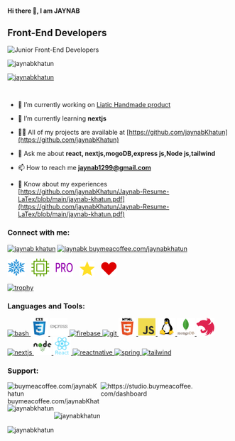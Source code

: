 #### Hi there 👋, I am JAYNAB
## Front-End Developers
![Junior Front-End Developers](https://scontent.fdac5-1.fna.fbcdn.net/v/t39.30808-6/449290161_1689507971455805_6680090094003467801_n.jpg?_nc_cat=101&ccb=1-7&_nc_sid=127cfc&_nc_eui2=AeGEAt8K0tuLSbDCeoAdehynww_7uNwdQC_DD_u43B1AL2NzRv5wPKmKiF8dbIVasubi5EWsVaPn96TYsPmeXY4l&_nc_ohc=3HqKmAmyQS8Q7kNvgELSNUD&_nc_ht=scontent.fdac5-1.fna&oh=00_AYBOiGecCaAidt0H5oxMUiJ4oXx5jOR6hQjsKNv3cSkSoQ&oe=66824106)


<p align="left"> <img src="https://komarev.com/ghpvc/?username=jaynabkhatun&label=Profile%20views&color=0e75b6&style=flat" alt="jaynabkhatun" /> </p>

<p align="left"> <a href="https://github.com/ryo-ma/github-profile-trophy"><img src="https://github-profile-trophy.vercel.app/?username=jaynabkhatun" alt="jaynabkhatun" /></a> </p>

<p align="left"> <a href="https://twitter.com/" target="blank"><img src="https://img.shields.io/twitter/follow/?logo=twitter&style=for-the-badge" alt="" /></a> </p>

- 🔭 I’m currently working on [Liatic Handmade product](https://github.com/jaynabKhatun/handmade-craft-store-client-side)

- 🌱 I’m currently learning **nextjs**

- 👨‍💻 All of my projects are available at [https://github.com/jaynabKhatun](https://github.com/jaynabKhatun)

- 💬 Ask me about **react, nextjs,mogoDB,express js,Node js,tailwind**

- 📫 How to reach me **jaynab1299@gmail.com**

- 📄 Know about my experiences [https://github.com/jaynabKhatun/Jaynab-Resume-LaTex/blob/main/jaynab-khatun.pdf](https://github.com/jaynabKhatun/Jaynab-Resume-LaTex/blob/main/jaynab-khatun.pdf)

<h3 align="left">Connect with me:</h3>
<p align="left">
<a href="https://linkedin.com/in/jaynab khatun" target="blank"><img align="center" src="https://raw.githubusercontent.com/rahuldkjain/github-profile-readme-generator/master/src/images/icons/Social/linked-in-alt.svg" alt="jaynab khatun" height="30" width="40" /></a>
<a href="https://fb.com/jaynabKhatun1299" target="blank"><img align="center" src="https://raw.githubusercontent.com/rahuldkjain/github-profile-readme-generator/master/src/images/icons/Social/facebook.svg" alt="jaynabk buymeacoffee.com/jaynabkhatun" height="30" width="40" /></a>
</p>

<a href='https://archiveprogram.github.com/'><img src='https://raw.githubusercontent.com/acervenky/animated-github-badges/master/assets/acbadge.gif' width='40' height='40'></a> <a href='https://docs.github.com/en/developers'><img src='https://raw.githubusercontent.com/acervenky/animated-github-badges/master/assets/devbadge.gif' width='40' height='40'></a> <a href='https://github.com/pricing'><img src='https://raw.githubusercontent.com/acervenky/animated-github-badges/master/assets/pro.gif' width='40' height='40'></a> <a href='https://stars.github.com/'><img src='https://raw.githubusercontent.com/acervenky/animated-github-badges/master/assets/starbadge.gif' width='35' height='35'></a> <a href='https://docs.github.com/en/github/supporting-the-open-source-community-with-github-sponsors'><img src='https://raw.githubusercontent.com/acervenky/animated-github-badges/master/assets/sponsorbadge.gif' width='35' height='35'></a> 

[![trophy](https://github-profile-trophy.vercel.app/?username=jaynabKhatun)](https://github.com/ryo-ma/github-profile-trophy)
<h3 align="left">Languages and Tools:</h3>
<p align="left"> <a href="https://www.gnu.org/software/bash/" target="_blank" rel="noreferrer"> <img src="https://www.vectorlogo.zone/logos/gnu_bash/gnu_bash-icon.svg" alt="bash" width="40" height="40"/> </a> <a href="https://www.w3schools.com/css/" target="_blank" rel="noreferrer"> <img src="https://raw.githubusercontent.com/devicons/devicon/master/icons/css3/css3-original-wordmark.svg" alt="css3" width="40" height="40"/> </a> <a href="https://expressjs.com" target="_blank" rel="noreferrer"> <img src="https://raw.githubusercontent.com/devicons/devicon/master/icons/express/express-original-wordmark.svg" alt="express" width="40" height="40"/> </a> <a href="https://firebase.google.com/" target="_blank" rel="noreferrer"> <img src="https://www.vectorlogo.zone/logos/firebase/firebase-icon.svg" alt="firebase" width="40" height="40"/> </a> <a href="https://git-scm.com/" target="_blank" rel="noreferrer"> <img src="https://www.vectorlogo.zone/logos/git-scm/git-scm-icon.svg" alt="git" width="40" height="40"/> </a> <a href="https://www.w3.org/html/" target="_blank" rel="noreferrer"> <img src="https://raw.githubusercontent.com/devicons/devicon/master/icons/html5/html5-original-wordmark.svg" alt="html5" width="40" height="40"/> </a> <a href="https://developer.mozilla.org/en-US/docs/Web/JavaScript" target="_blank" rel="noreferrer"> <img src="https://raw.githubusercontent.com/devicons/devicon/master/icons/javascript/javascript-original.svg" alt="javascript" width="40" height="40"/> </a> <a href="https://www.linux.org/" target="_blank" rel="noreferrer"> <img src="https://raw.githubusercontent.com/devicons/devicon/master/icons/linux/linux-original.svg" alt="linux" width="40" height="40"/> </a> <a href="https://www.mongodb.com/" target="_blank" rel="noreferrer"> <img src="https://raw.githubusercontent.com/devicons/devicon/master/icons/mongodb/mongodb-original-wordmark.svg" alt="mongodb" width="40" height="40"/> </a> <a href="https://nestjs.com/" target="_blank" rel="noreferrer"> <img src="https://raw.githubusercontent.com/devicons/devicon/master/icons/nestjs/nestjs-plain.svg" alt="nestjs" width="40" height="40"/> </a> <a href="https://nextjs.org/" target="_blank" rel="noreferrer"> <img src="https://cdn.worldvectorlogo.com/logos/nextjs-2.svg" alt="nextjs" width="40" height="40"/> </a> <a href="https://nodejs.org" target="_blank" rel="noreferrer"> <img src="https://raw.githubusercontent.com/devicons/devicon/master/icons/nodejs/nodejs-original-wordmark.svg" alt="nodejs" width="40" height="40"/> </a> <a href="https://reactjs.org/" target="_blank" rel="noreferrer"> <img src="https://raw.githubusercontent.com/devicons/devicon/master/icons/react/react-original-wordmark.svg" alt="react" width="40" height="40"/> </a> <a href="https://reactnative.dev/" target="_blank" rel="noreferrer"> <img src="https://reactnative.dev/img/header_logo.svg" alt="reactnative" width="40" height="40"/> </a> <a href="https://spring.io/" target="_blank" rel="noreferrer"> <img src="https://www.vectorlogo.zone/logos/springio/springio-icon.svg" alt="spring" width="40" height="40"/> </a> <a href="https://tailwindcss.com/" target="_blank" rel="noreferrer"> <img src="https://www.vectorlogo.zone/logos/tailwindcss/tailwindcss-icon.svg" alt="tailwind" width="40" height="40"/> </a> </p>

<h3 align="left">Support:</h3>
<p><a href="https://www.buymeacoffee.com/buymeacoffee.com/jaynabkhatun"> <img align="left" src="https://cdn.buymeacoffee.com/buttons/v2/default-yellow.png" height="50" width="210" alt=" buymeacoffee.com/jaynabKhatun buymeacoffee.com/jaynabKhatun " /></a><a href="https://ko-fi.com/ jaynab buymeacoffee.com/jaynabKhatun "> <img align="left" src="https://cdn.ko-fi.com/cdn/kofi3.png?v=3" height="50" width="210" alt="https://studio.buymeacoffee.com/dashboard " /></a></p><br><br>

<p><img align="left" src="https://github-readme-stats.vercel.app/api/top-langs?username=jaynabkhatun&show_icons=true&locale=en&layout=compact" alt="jaynabkhatun" /></p>

<p>&nbsp;<img align="center" src="https://github-readme-stats.vercel.app/api?username=jaynabkhatun&show_icons=true&locale=en" alt="jaynabkhatun" /></p>

<p><img align="center" src="https://github-readme-streak-stats.herokuapp.com/?user=jaynabkhatun&" alt="jaynabkhatun" /></p>

